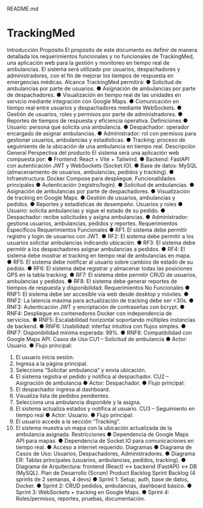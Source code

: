 README.md
# TrackingMed

Introducción
Propósito
El propósito de este documento es definir de manera detallada los requerimientos
funcionales y no funcionales de TrackingMed, una aplicación web para la gestión y
monitoreo en tiempo real de ambulancias. El sistema será utilizado por usuarios,
despachadores y administradores, con el fin de mejorar los tiempos de respuesta en
emergencias médicas.
Alcance
TrackingMed permitirá:
● Solicitud de ambulancias por parte de usuarios.
● Asignación de ambulancias por parte de despachadores.
● Visualización en tiempo real de las unidades en servicio mediante integración con
Google Maps.
● Comunicación en tiempo real entre usuarios y despachadores mediante
WebSockets.
● Gestión de usuarios, roles y permisos por parte de administradores.
● Reportes de tiempos de respuesta y eficiencia operativa.
Definiciones
● Usuario: persona que solicita una ambulancia.
● Despachador: operador encargado de asignar ambulancias.
● Administrador: rol con permisos para gestionar usuarios, ambulancias y
estadísticas.
● Tracking: proceso de seguimiento de la ubicación de una ambulancia en tiempo
real.
Descripción General
Perspectiva del producto
El sistema será una aplicación web compuesta por:
● Frontend: React + Vite + Tailwind.
● Backend: FastAPI con autenticación JWT y WebSockets (Socket.IO).
● Base de datos: MySQL (almacenamiento de usuarios, ambulancias, pedidos y
tracking).
● Infraestructura: Docker Compose para despliegue.
Funcionalidades principales
● Autenticación (registro/login).
● Solicitud de ambulancias.
● Asignación de ambulancias por parte de despachadores.
● Visualización de tracking en Google Maps.
● Gestión de usuarios, ambulancias y pedidos.
● Reportes y estadísticas de desempeño.
Usuarios y roles
● Usuario: solicita ambulancias y sigue el estado de su pedido.
● Despachador: recibe solicitudes y asigna ambulancias.
● Administrador: gestiona usuarios, ambulancias, pedidos y reportes.
Requerimientos Específicos
Requerimientos Funcionales
● RF1: El sistema debe permitir registro y login de usuarios con JWT.
● RF2: El sistema debe permitir a los usuarios solicitar ambulancias indicando
ubicación.
● RF3: El sistema debe permitir a los despachadores asignar ambulancias a pedidos.
● RF4: El sistema debe mostrar el tracking en tiempo real de ambulancias en mapa.
● RF5: El sistema debe notificar al usuario sobre cambios de estado de su pedido.
● RF6: El sistema debe registrar y almacenar todas las posiciones GPS en la tabla
tracking.
● RF7: El sistema debe permitir CRUD de usuarios, ambulancias y pedidos.
● RF8: El sistema debe generar reportes de tiempos de respuesta y disponibilidad.
Requerimientos No Funcionales
● RNF1: El sistema debe ser accesible vía web desde desktop y móviles.
● RNF2: La latencia máxima para actualización de tracking debe ser <30s.
● RNF3: Autenticación JWT y encriptación de contraseñas con bcrypt.
● RNF4: Despliegue en contenedores Docker con independencia de servicios.
● RNF5: Escalabilidad horizontal soportando múltiples instancias de backend.
● RNF6: Usabilidad: interfaz intuitiva con flujos simples.
● RNF7: Disponibilidad mínima esperada: 99%.
● RNF8: Compatibilidad con Google Maps API.
Casos de Uso
CU1 – Solicitud de ambulancia
● Actor: Usuario.
● Flujo principal:
1. El usuario inicia sesión.
2. Ingresa a la página principal.
3. Selecciona “Solicitar ambulancia” y envía ubicación.
4. El sistema registra el pedido y notifica al despachador.
CU2 – Asignación de ambulancia
● Actor: Despachador.
● Flujo principal:
1. El despachador ingresa al dashboard.
2. Visualiza lista de pedidos pendientes.
3. Selecciona una ambulancia disponible y la asigna.
4. El sistema actualiza estados y notifica al usuario.
CU3 – Seguimiento en tiempo real
● Actor: Usuario.
● Flujo principal:
1. El usuario accede a la sección “Tracking”.
2. El sistema muestra un mapa con la ubicación actualizada de la ambulancia
asignada.
Restricciones
● Dependencia de Google Maps API para mapas.
● Dependencia de Socket.IO para comunicaciones en tiempo real.
● Acceso a internet requerido.
Diagramas
● Diagrama de Casos de Uso: Usuarios, Despachadores, Administradores.
● Diagrama ER: Tablas principales (usuarios, ambulancias, pedidos, tracking).
● Diagrama de Arquitectura: frontend (React) ↔ backend (FastAPI) ↔ DB (MySQL).
Plan de Desarrollo (Scrum)
Product Backlog
Sprint Backlog (4 sprints de 2 semanas, 4 devs)
● Sprint 1: Setup, auth, base de datos, Docker.
● Sprint 2: CRUD pedidos, ambulancias, dashboard básico.
● Sprint 3: WebSockets + tracking en Google Maps.
● Sprint 4: Roles/permisos, reportes, pruebas, documentación.
